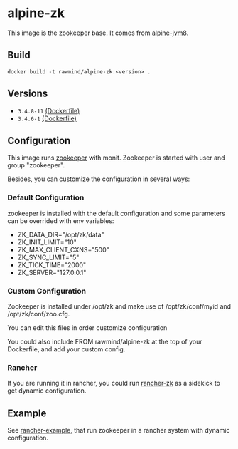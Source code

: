 alpine-zk 
==============

This image is the zookeeper base. It comes from [alpine-jvm8][alpine-jvm8].

## Build

```
docker build -t rawmind/alpine-zk:<version> .
```

## Versions

- `3.4.8-11` [(Dockerfile)](https://github.com/rawmind0/alpine-zk/blob/3.4.8-11/Dockerfile)
- `3.4.6-1` [(Dockerfile)](https://github.com/rawmind0/alpine-zk/blob/3.4.6-1/Dockerfile)

## Configuration

This image runs [zookeeper][zookeeper] with monit. Zookeeper is started with user and group "zookeeper".

Besides, you can customize the configuration in several ways:

### Default Configuration

zookeeper is installed with the default configuration and some parameters can be overrided with env variables:

- ZK_DATA_DIR="/opt/zk/data"
- ZK_INIT_LIMIT="10"
- ZK_MAX_CLIENT_CXNS="500"
- ZK_SYNC_LIMIT="5"
- ZK_TICK_TIME="2000"
- ZK_SERVER="127.0.0.1"


### Custom Configuration

Zookeeper is installed under /opt/zk and make use of /opt/zk/conf/myid and /opt/zk/conf/zoo.cfg.

You can edit this files in order customize configuration

You could also include FROM rawmind/alpine-zk at the top of your Dockerfile, and add your custom config.

### Rancher

If you are running it in rancher, you could run [rancher-zk][rancher-zk] as a sidekick to get dynamic configuration.


## Example

See [rancher-example][rancher-example], that run zookeeper in a rancher system with dynamic configuration.


[alpine-jvm8]: https://github.com/rawmind0/alpine-jvm8/
[zookeeper]: https://zookeeper.apache.org
[rancher-zk]: https://hub.docker.com/r/rawmind/rancher-zk/
[rancher-example]: https://github.com/rawmind0/alpine-zk/tree/master/rancher
